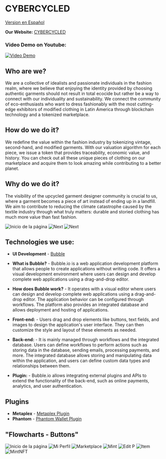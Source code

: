 # CYBERCYCLED

[Version en Español](https://github.com/Antoni0Pachec0/CYBERCYCLED/blob/main/README.md)


**Our Website:** [CYBERCYCLED](https://cybercycled-hub.bubbleapps.io/version-test/)

### Video Demo on Youtube:
[![Video Demo](https://img.youtube.com/vi/W90diSrxbc4/0.jpg)](https://www.youtube.com/watch?v=W90diSrxbc4)

## Who are we?
We are a collective of idealists and passionate individuals in the fashion realm, where we believe that enjoying the identity provided by choosing authentic garments should not result in total ecocide but rather be a way to connect with our individuality and sustainability. We connect the community of eco-enthusiasts who want to dress fashionably with the most cutting-edge exhibitors of modified clothing in Latin America through blockchain technology and a tokenized marketplace.

## How do we do it?
We redefine the value within the fashion industry by tokenizing vintage, second-hand, and modified garments. With our valuation algorithm for each piece, we issue a token that provides traceability, economic value, and history. You can check out all these unique pieces of clothing on our marketplace and acquire them to look amazing while contributing to a better planet.

## Why do we do it?
The visibility of the upcycled garment designer community is crucial to us, where a garment becomes a piece of art instead of ending up in a landfill. We aim to contribute to reducing the climate catastrophe caused by the textile industry through what truly matters: durable and storied clothing has much more value than fast fashion.

![Inicio de la página](./img/ind.png)
![Next](./img/Landing-StepsToUse.png)
![Next](./img/Landing-Who-How-Why.png)

## Technologies we use:
 - **UI Development** - [Bubble](https://bubble.io/)

- **What is Bubble?**  -
Bubble.io is a web application development platform that allows people to create applications without writing code. It offers a visual development environment where users can design and develop complete web applications using a drag-and-drop editor.

- **How does Bubble work?** -
It operates with a visual editor where users can design and develop complete web applications using a drag-and-drop editor. The application behavior can be configured through workflows. The platform also provides an integrated database and allows deployment and hosting of applications.

- **Front-end:** -
Users drag and drop elements like buttons, text fields, and images to design the application's user interface. They can then customize the style and layout of these elements as needed.

- **Back-end:** -
It is mainly managed through workflows and the integrated database. Users can define workflows to perform actions such as storing data in the database, sending emails, processing payments, and more. The integrated database allows storing and manipulating data within the application, and users can define custom data types and relationships between them.

- **Plugin:**  -
Bubble.io allows integrating external plugins and APIs to extend the functionality of the back-end, such as online payments, analytics, and user authentication.

## Plugins
 - **Metaplex** - [Metaplex Plugin](https://novabloq.com/plugin/metaplex---solana-nfts-1672944569246x875969888490958300)
  - **Phantom** - [Phantom Wallet Plugin](https://bubble.io/plugin/phantom-login-for-solana-1641357341035x265322829267337200)

## "Flowcharts - Buttons"
![Inicio de la página](./img/diagramWallet-EN.png)
![Mi Perfil](./img/MyProfile-EN.png)
![Marketplace](./img/Marketplace-EN.png)
![Mint](./img/Mint-EN.png)
![Edit P](./img/Edit-EN.png)
![Item](./img/Item-EN.png)
![MintNFT](./img/MintNFT-EN.png)
